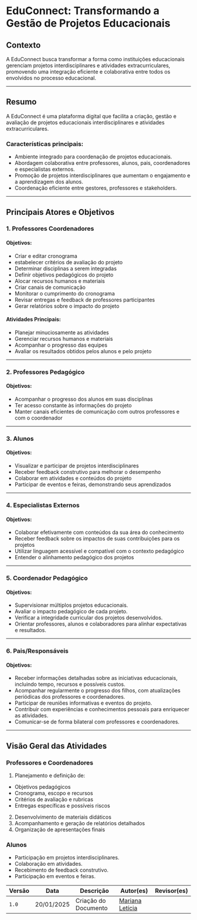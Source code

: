# EduConnect: Transformando a Gestão de Projetos Educacionais

## **Contexto**
A EduConnect busca transformar a forma como instituições educacionais gerenciam projetos interdisciplinares e atividades extracurriculares, promovendo uma integração eficiente e colaborativa entre todos os envolvidos no processo educacional.

---

## **Resumo**
A EduConnect é uma plataforma digital que facilita a criação, gestão e avaliação de projetos educacionais interdisciplinares e atividades extracurriculares.  

### **Características principais:**
- Ambiente integrado para coordenação de projetos educacionais.  
- Abordagem colaborativa entre professores, alunos, pais, coordenadores e especialistas externos.  
- Promoção de projetos interdisciplinares que aumentam o engajamento e a aprendizagem dos alunos.  
- Coordenação eficiente entre gestores, professores e stakeholders.  

---

## **Principais Atores e Objetivos**

### **1. Professores Coordenadores**
#### **Objetivos:**
- Criar e editar cronograma
- estabelecer critérios de avaliação do projeto
- Determinar disciplinas a serem integradas
- Definir objetivos pedagógicos do projeto
- Alocar recursos humanos e materiais
- Criar canais de comunicação
- Monitorar o cumprimento do cronograma
- Revisar entregas e feedback de professores participantes
- Gerar relatórios sobre o impacto do projeto

#### **Atividades Principais:**
- Planejar minuciosamente as atividades
- Gerenciar recursos humanos e materiais
- Acompanhar o progresso das equipes
- Avaliar os resultados obtidos pelos alunos e pelo projeto

---

### **2. Professores Pedagógico**
#### **Objetivos:**
- Acompanhar o progresso dos alunos em suas disciplinas
- Ter acesso constante às informações do projeto
- Manter canais eficientes de comunicação com outros professores e com o coordenador

---

### **3. Alunos**
#### **Objetivos:**
- Visualizar e participar de projetos interdisciplinares
- Receber feedback construtivo para melhorar o desempenho
- Colaborar em atividades e conteúdos do projeto
- Participar de eventos e feiras, demonstrando seus aprendizados

---

### **4. Especialistas Externos**
#### **Objetivos:**
- Colaborar efetivamente com conteúdos da sua área do conhecimento
- Receber feedback sobre os impactos de suas contribuições para os projetos
- Utilizar linguagem acessível e compatível com o contexto pedagógico
- Entender o alinhamento pedagógico dos projetos

---

### **5. Coordenador Pedagógico**  
#### **Objetivos:**
- Supervisionar múltiplos projetos educacionais.  
- Avaliar o impacto pedagógico de cada projeto.  
- Verificar a integridade curricular dos projetos desenvolvidos.  
- Orientar professores, alunos e colaboradores para alinhar expectativas e resultados.  

---

### **6. Pais/Responsáveis**  
#### **Objetivos:**
- Receber informações detalhadas sobre as iniciativas educacionais, incluindo tempo, recursos e possíveis custos.  
- Acompanhar regularmente o progresso dos filhos, com atualizações periódicas dos professores e coordenadores.  
- Participar de reuniões informativas e eventos do projeto.  
- Contribuir com experiências e conhecimentos pessoais para enriquecer as atividades.  
- Comunicar-se de forma bilateral com professores e coordenadores.  

---

## **Visão Geral das Atividades**
### **Professores e Coordenadores**
1. Planejamento e definição de:
 - Objetivos pedagógicos
 - Cronograma, escopo e recursos
 - Critérios de avaliação e rubricas
 - Entregas específicas e possíveis riscos
2. Desenvolvimento de materiais didáticos
3. Acompanhamento e geração de relatórios detalhados
4. Organização de apresentações finais

### **Alunos**
- Participação em projetos interdisciplinares.  
- Colaboração em atividades.  
- Recebimento de feedback construtivo.  
- Participação em eventos e feiras.  





| Versão | Data | Descrição | Autor(es) | Revisor(es) |
| ---| ---| ---| ---| --- |
| `1.0` | 20/01/2025 | Criação do Documento | [Mariana Letícia](https://github.com/Marianannn)| |